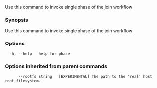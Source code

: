 
Use this command to invoke single phase of the join workflow

### Synopsis

Use this command to invoke single phase of the join workflow

### Options

```
  -h, --help   help for phase
```

### Options inherited from parent commands

```
      --rootfs string   [EXPERIMENTAL] The path to the 'real' host root filesystem.
```

